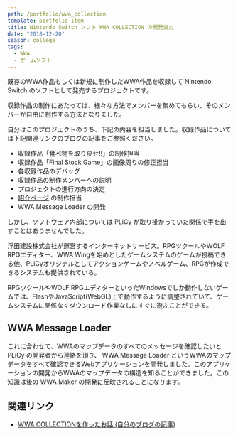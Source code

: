 ```yaml
---
path: /portfolio/wwa_collection
template: portfolio-item
title: Nintendo Switch ソフト WWA COLLECTION の開発協力
date: "2018-12-20"
season: college
tags:
  - WWA
  - ゲームソフト
---
```


既存のWWA作品もしくは新規に制作したWWA作品を収録して Nintendo Switch のソフトとして発売するプロジェクトです。

収録作品の制作にあたっては、様々な方法でメンバーを集めてもらい、そのメンバーが自由に制作する方法となりました。

自分はこのプロジェクトのうち、下記の内容を担当しました。収録作品については下記関連リンクのブログの記事をご参照ください。

- 収録作品「食べ物を取り戻せ!!」の制作担当
- 収録作品「Final Stock Game」の画像周りの修正担当
- 各収録作品のデバッグ
- 収録作品の制作メンバーへの説明
- プロジェクトの進行方向の決定
- [紹介ページ](https://www.wwafansq.com/works/wwa_collection) の制作担当
- WWA Message Loader の開発

しかし、ソフトウェア内部については PLiCy が取り掛かっていた関係で手を出すことはありませんでした。

<about-note title="PLiCy とは" link="https://plicy.net" linkname="PLiCy">

浮田建設株式会社が運営するインターネットサービス。RPGツクールやWOLF RPGエディター、WWA Wingを始めとしたゲームシステムのゲームが投稿できる他、PLiCyオリジナルとしてアクションゲームやノベルゲーム、RPGが作成できるシステムも提供されている。

RPGツクールやWOLF RPGエディターといったWindowsでしか動作しないゲームでは、FlashやJavaScript(WebGL)上で動作するように調整されていて、ゲームシステムに関係なくダウンロード作業なしにすぐに遊ぶことができる。

</about-note>

## WWA Message Loader
これに合わせて、WWAのマップデータのすべてのメッセージを確認したいと PLiCy の開発者から連絡を頂き、 WWA Message Loader というWWAのマップデータをすべて確認できるWebアプリケーションを開発しました。このアプリケーションの開発からWWAのマップデータの構造を知ることができました。この知識は後の WWA Maker の開発に反映されることになります。

## 関連リンク
- [WWA COLLECTIONを作ったお話 (自分のブログの記事)](http://aokashi.hatenablog.jp/entry/2018/12/20/000000)
